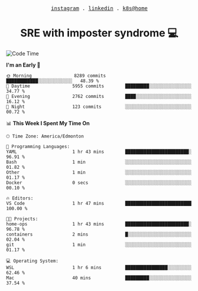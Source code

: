 <p align="center">
  <samp>
    <a href="https://www.instagram.com/lildrunkensmurf/">instagram</a> .
    <a href="https://www.linkedin.com/in/joryirving/">linkedin</a> .
    <a href="https://github.com/joryirving/k3s-home-cluster">k8s@home</a>
  </samp>
</p>

<h1 align="center">
  SRE with imposter syndrome 💻
</h1>

<!--START_SECTION:waka-->
![Code Time](http://img.shields.io/badge/Code%20Time-155%20hrs%2059%20mins-blue)

**I'm an Early 🐤** 

```text
🌞 Morning                8289 commits        ████████████░░░░░░░░░░░░░   48.39 % 
🌆 Daytime                5955 commits        █████████░░░░░░░░░░░░░░░░   34.77 % 
🌃 Evening                2762 commits        ████░░░░░░░░░░░░░░░░░░░░░   16.12 % 
🌙 Night                  123 commits         ░░░░░░░░░░░░░░░░░░░░░░░░░   00.72 % 
```


📊 **This Week I Spent My Time On** 

```text
🕑︎ Time Zone: America/Edmonton

💬 Programming Languages: 
YAML                     1 hr 43 mins        ████████████████████████░   96.91 % 
Bash                     1 min               ░░░░░░░░░░░░░░░░░░░░░░░░░   01.82 % 
Other                    1 min               ░░░░░░░░░░░░░░░░░░░░░░░░░   01.17 % 
Docker                   0 secs              ░░░░░░░░░░░░░░░░░░░░░░░░░   00.10 % 

🔥 Editors: 
VS Code                  1 hr 47 mins        █████████████████████████   100.00 % 

🐱‍💻 Projects: 
home-ops                 1 hr 43 mins        ████████████████████████░   96.78 % 
containers               2 mins              █░░░░░░░░░░░░░░░░░░░░░░░░   02.04 % 
git                      1 min               ░░░░░░░░░░░░░░░░░░░░░░░░░   01.17 % 

💻 Operating System: 
WSL                      1 hr 6 mins         ████████████████░░░░░░░░░   62.46 % 
Mac                      40 mins             █████████░░░░░░░░░░░░░░░░   37.54 % 
```


<!--END_SECTION:waka-->